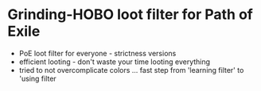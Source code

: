 # Grinding-HOBO loot filter for Path of Exile
- PoE loot filter for everyone - strictness versions
- efficient looting - don't waste your time looting everything 
- tried to not overcomplicate colors ... fast step from 'learning filter' to 'using filter
